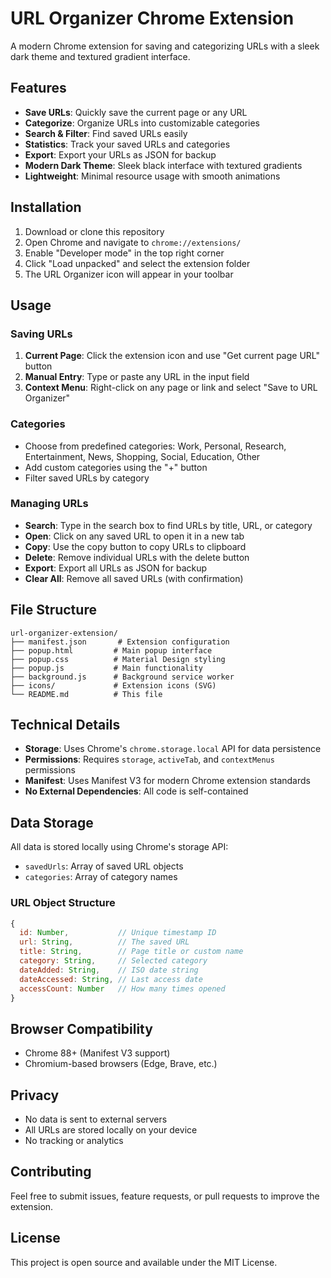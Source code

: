 # URL Organizer Chrome Extension

A modern Chrome extension for saving and categorizing URLs with a sleek dark theme and textured gradient interface.

## Features

-  **Save URLs**: Quickly save the current page or any URL
-  **Categorize**: Organize URLs into customizable categories
-  **Search & Filter**: Find saved URLs easily
-  **Statistics**: Track your saved URLs and categories
-  **Export**: Export your URLs as JSON for backup
-  **Modern Dark Theme**: Sleek black interface with textured gradients
-  **Lightweight**: Minimal resource usage with smooth animations

## Installation

1. Download or clone this repository
2. Open Chrome and navigate to `chrome://extensions/`
3. Enable "Developer mode" in the top right corner
4. Click "Load unpacked" and select the extension folder
5. The URL Organizer icon will appear in your toolbar

## Usage

### Saving URLs

1. **Current Page**: Click the extension icon and use "Get current page URL" button
2. **Manual Entry**: Type or paste any URL in the input field
3. **Context Menu**: Right-click on any page or link and select "Save to URL Organizer"

### Categories

- Choose from predefined categories: Work, Personal, Research, Entertainment, News, Shopping, Social, Education, Other
- Add custom categories using the "+" button
- Filter saved URLs by category

### Managing URLs

- **Search**: Type in the search box to find URLs by title, URL, or category
- **Open**: Click on any saved URL to open it in a new tab
- **Copy**: Use the copy button to copy URLs to clipboard
- **Delete**: Remove individual URLs with the delete button
- **Export**: Export all URLs as JSON for backup
- **Clear All**: Remove all saved URLs (with confirmation)

## File Structure

```
url-organizer-extension/
├── manifest.json       # Extension configuration
├── popup.html         # Main popup interface
├── popup.css          # Material Design styling
├── popup.js           # Main functionality
├── background.js      # Background service worker
├── icons/             # Extension icons (SVG)
└── README.md          # This file
```

## Technical Details

- **Storage**: Uses Chrome's `chrome.storage.local` API for data persistence
- **Permissions**: Requires `storage`, `activeTab`, and `contextMenus` permissions
- **Manifest**: Uses Manifest V3 for modern Chrome extension standards
- **No External Dependencies**: All code is self-contained

## Data Storage

All data is stored locally using Chrome's storage API:
- `savedUrls`: Array of saved URL objects
- `categories`: Array of category names

### URL Object Structure

```javascript
{
  id: Number,           // Unique timestamp ID
  url: String,          // The saved URL
  title: String,        // Page title or custom name
  category: String,     // Selected category
  dateAdded: String,    // ISO date string
  dateAccessed: String, // Last access date
  accessCount: Number   // How many times opened
}
```

## Browser Compatibility

- Chrome 88+ (Manifest V3 support)
- Chromium-based browsers (Edge, Brave, etc.)

## Privacy

- No data is sent to external servers
- All URLs are stored locally on your device
- No tracking or analytics

## Contributing

Feel free to submit issues, feature requests, or pull requests to improve the extension.

## License

This project is open source and available under the MIT License.
